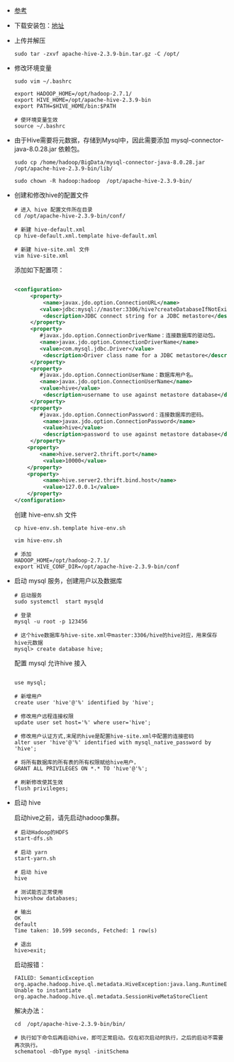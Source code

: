 - [参考](https://segmentfault.com/a/1190000040062218)

- 下载安装包：[地址](https://mirrors.tuna.tsinghua.edu.cn/apache/hive/hive-2.3.9/)

- 上传并解压

  ```shell
  sudo tar -zxvf apache-hive-2.3.9-bin.tar.gz -C /opt/
  ```

- 修改环境变量

  ```shell
  sudo vim ~/.bashrc
  
  export HADOOP_HOME=/opt/hadoop-2.7.1/
  export HIVE_HOME=/opt/apache-hive-2.3.9-bin
  export PATH=$HIVE_HOME/bin:$PATH
  
  # 使环境变量生效
  source ~/.bashrc
  ```

- 由于Hive需要将元数据，存储到Mysql中，因此需要添加 mysql-connector-java-8.0.28.jar 依赖包。

  ```shell
  sudo cp /home/hadoop/BigData/mysql-connector-java-8.0.28.jar /opt/apache-hive-2.3.9-bin/lib/
  
  sudo chown -R hadoop:hadoop  /opt/apache-hive-2.3.9-bin/
  
  ```
  
- 创建和修改hive的配置文件

  ```shell
  # 进入 hive 配置文件所在目录
  cd /opt/apache-hive-2.3.9-bin/conf/
  
  # 新建 hive-default.xml
  cp hive-default.xml.template hive-default.xml
  
  # 新建 hive-site.xml 文件
  vim hive-site.xml
  ```

  添加如下配置项：

  ```xml
  
  <configuration>
       <property>
           <name>javax.jdo.option.ConnectionURL</name>
          <value>jdbc:mysql://master:3306/hive?createDatabaseIfNotExist=true</value>
           <description>JDBC connect string for a JDBC metastore</description>
       </property>
       <property>
          #javax.jdo.option.ConnectionDriverName：连接数据库的驱动包。
          <name>javax.jdo.option.ConnectionDriverName</name>
          <value>com.mysql.jdbc.Driver</value>
           <description>Driver class name for a JDBC metastore</description>
       </property>
       <property>
          #javax.jdo.option.ConnectionUserName：数据库用户名。
          <name>javax.jdo.option.ConnectionUserName</name>
          <value>hive</value>
           <description>username to use against metastore database</description>
       </property>
       <property>
          #javax.jdo.option.ConnectionPassword：连接数据库的密码。
           <name>javax.jdo.option.ConnectionPassword</name>
           <value>hive</value>
           <description>password to use against metastore database</description>
       </property>
      <property>
          <name>hive.server2.thrift.port</name>
           <value>10000</value>
      </property>
      <property>
           <name>hive.server2.thrift.bind.host</name>
           <value>127.0.0.1</value>
      </property>
  </configuration>
  
  ```

  创建 hive-env.sh 文件

  ```shell
  cp hive-env.sh.template hive-env.sh
  
  vim hive-env.sh
  
  # 添加
  HADOOP_HOME=/opt/hadoop-2.7.1/
  export HIVE_CONF_DIR=/opt/apache-hive-2.3.9-bin/conf
  
  ```

- 启动 mysql 服务，创建用户以及数据库

  ```shell
  # 启动服务
  sudo systemctl  start mysqld
  
  # 登录
  mysql -u root -p 123456
  
  # 这个hive数据库与hive-site.xml中master:3306/hive的hive对应，用来保存hive元数据
  mysql> create database hive;
  
  ```

  配置 mysql 允许hive 接入

  ```shell
  
  use mysql;
  
  # 新增用户
  create user 'hive'@'%' identified by 'hive';
  
  # 修改用户远程连接权限
  update user set host='%' where user='hive';
  
  # 修改用户认证方式,末尾的hive是配置hive-site.xml中配置的连接密码
  alter user 'hive'@'%' identified with mysql_native_password by 'hive';
  
  # 将所有数据库的所有表的所有权限赋给hive用户，
  GRANT ALL PRIVILEGES ON *.* TO 'hive'@'%';
  
  # 刷新修改使其生效
  flush privileges;
  ```

  

- 启动 hive

  启动hive之前，请先启动hadoop集群。

  ```shell
  # 启动Hadoop的HDFS
  start-dfs.sh
  
  # 启动 yarn 
  start-yarn.sh
  
  # 启动 hive
  hive
  
  # 测试能否正常使用
  hive>show databases;  
  
  # 输出
  OK
  default
  Time taken: 10.599 seconds, Fetched: 1 row(s)
  
  # 退出
  hive>exit;
  
  ```

  启动报错：

  ```shell
  FAILED: SemanticException org.apache.hadoop.hive.ql.metadata.HiveException:java.lang.RuntimeException: Unable to instantiate org.apache.hadoop.hive.ql.metadata.SessionHiveMetaStoreClient
  ```

  解决办法：

  ```shell
  cd  /opt/apache-hive-2.3.9-bin/bin/
  
  # 执行如下命令后再启动hive，即可正常启动。仅在初次启动时执行，之后的启动不需要再次执行。
  schematool -dbType mysql -initSchema
  ```

  

